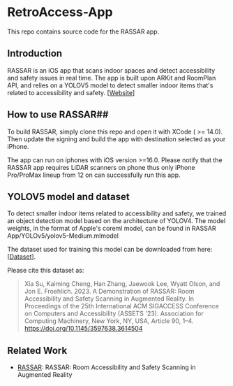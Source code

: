 # RetroAccess-App #

This repo contains source code for the RASSAR app.

## Introduction ##
RASSAR is an iOS app that scans indoor spaces and detect accessibility and safety issues in real time. The app is built upon ARKit and RoomPlan API, and relies on a YOLOV5 model to detect smaller indoor items that's related to accessibility and safety.
[[Website](https://makeabilitylab.cs.washington.edu/project/rassar/)] 
## How to use RASSAR##
To build RASSAR, simply clone this repo and open it with XCode ( >= 14.0). Then update the signing and build the app with destination selected as your iPhone.

The app can run on iphones with iOS version >=16.0. Please notify that the RASSAR app requires LiDAR scanners on phone thus only iPhone Pro/ProMax lineup from 12 on can successfully run this app.

## YOLOV5 model and dataset ##
To detect smaller indoor items related to accessibility and safety, we trained an object detection model based on the architecture of YOLOV4. The model weights, in the format of Apple's coreml model, can be found in RASSAR App/YOLOv5/yolov5-Medium.mlmodel

The dataset used for training this model can be downloaded from here: [[Dataset]([https://drive.google.com/file/d/1JCkIIQWrFTTWDGzP_-3FhKjh091DB8TV/view?usp=sharing](https://drive.google.com/file/d/1IMEa5GH5M82UBWOR-2Q8ihsYvRx2itmY/view?usp=sharing))].

Please cite this dataset as:

> Xia Su, Kaiming Cheng, Han Zhang, Jaewook Lee, Wyatt Olson, and Jon E. Froehlich. 2023. A Demonstration of RASSAR: Room Accessibility and Safety Scanning in Augmented Reality. In Proceedings of the 25th International ACM SIGACCESS Conference on Computers and Accessibility (ASSETS '23). Association for Computing Machinery, New York, NY, USA, Article 90, 1–4. https://doi.org/10.1145/3597638.3614504

## Related Work ##
- [RASSAR](https://makeabilitylab.cs.washington.edu/project/rassar/): RASSAR: Room Accessibility and Safety Scanning in Augmented Reality 
